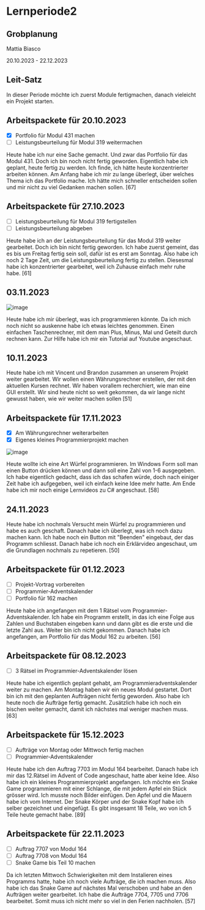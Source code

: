 # Lernperiode2

## Grobplanung

Mattia Biasco

20.10.2023 - 22.12.2023

## Leit-Satz

In dieser Periode möchte ich zuerst Module fertigmachen, danach vieleicht ein Projekt starten.

## Arbeitspackete für 20.10.2023

- [x] Portfolio für Modul 431 machen
- [ ] Leistungsbeurteilung für Modul 319 weitermachen

Heute habe ich nur eine Sache gemacht. Und zwar das Portfolio für das Modul 431. Doch ich bin noch nicht fertig geworden. Eigentlich habe ich geplant, heute fertig zu werden. Ich finde, ich hätte heute konzentrierter arbeiten können. Am Anfang habe ich mir zu lange überlegt, über welches Thema ich das Portfolio mache. Ich hätte mich schneller entscheiden sollen und mir nicht zu viel Gedanken machen sollen. [67]

## Arbeitspackete für 27.10.2023

- [ ] Leistungsbeurteilung für Modul 319 fertigstellen
- [ ] Leistungsbeurteilung abgeben

Heute habe ich an der Leistungsbeurteilung für das Modul 319 weiter gearbeitet. Doch ich bin nicht fertig geworden. Ich habe zuerst gemeint, das es bis um Freitag fertig sein soll, dafür ist es erst am Sonntag. Also habe ich noch 2 Tage Zeit, um die Leistungsbeurteilung fertig zu stellen. Diesesmal habe ich konzentrierter gearbeitet, weil ich Zuhause einfach mehr ruhe habe. [61]  

## 03.11.2023

![image](https://github.com/MattiaBiasco/Lernperiode2/assets/142606014/3e004549-75f5-4056-8116-45e067dfd103)

Heute habe ich mir überlegt, was ich programmieren könnte. Da ich mich noch nicht so auskenne habe ich etwas leichtes genommen. Einen einfachen Taschenrechner, mit dem man Plus, Minus, Mal und Geteilt durch rechnen kann. Zur Hilfe habe ich mir ein Tutorial auf Youtube angeschaut.

## 10.11.2023

Heute habe ich mit Vincent und Brandon zusammen an unserem Projekt weiter gearbeitet. Wir wollen einen Währungsrechner erstellen, der mit den aktuellen Kursen rechnet. Wir haben vorallem recherchiert, wie man eine GUI erstellt. Wir sind heute nicht so weit gekommen, da wir lange nicht gewusst haben, wie wir weiter machen sollen [51]

## Arbeitspackete für 17.11.2023

- [x] Am Währungsrechner weiterarbeiten
- [x] Eigenes kleines Programmierprojekt machen

![image](https://github.com/MattiaBiasco/Lernperiode2/assets/142606014/7e9f328e-6f61-43c5-8ccf-b2b7aa943a49)

Heute wollte ich eine Art Würfel programmieren. Im Windows Form soll man einen Button drücken können und dann soll eine Zahl von 1-6 ausgegeben. Ich habe eigentlich gedacht, dass ich das schafen würde, doch nach einiger Zeit habe ich aufgegeben, weil ich einfach keine Idee mehr hatte. Am Ende habe ich mir noch einige Lernvideos zu C# angeschaut. [58]

## 24.11.2023

Heute habe ich nochmals Versucht mein Würfel zu programmieren und habe es auch geschaft. Danach habe ich überlegt, was ich noch dazu machen kann. Ich habe noch ein Button mit "Beenden" eingebaut, der das Programm schliesst. Danach habe ich noch ein Erklärvideo angeschaut, um die Grundlagen nochmals zu repetieren. [50]

## Arbeitspackete für 01.12.2023

- [ ] Projekt-Vortrag vorbereiten
- [ ] Programmier-Adventskalender
- [ ] Portfolio für 162 machen

Heute habe ich angefangen mit dem 1 Rätsel vom Programmier-Adventskalender. Ich habe ein Programm erstellt, in das ich eine Folge aus Zahlen und Buchstaben eingeben kann und dann gibt es die erste und die letzte Zahl aus. Weiter bin ich nicht gekommen. Danach habe ich angefangen, am Portfolio für das Modul 162 zu arbeiten. [56]

## Arbeitspackete für 08.12.2023

- [ ] 3 Rätsel im Programmier-Adventskalender lösen

Heute habe ich eigentlich geplant gehabt, am Programmieradventskalender weiter zu machen. Am Montag haben wir ein neues Modul gestartet. Dort bin ich mit den geplanten Aufträgen nicht fertig geworden. Also habe ich heute noch die Aufträge fertig gemacht. Zusätzlich habe ich noch ein bischen weiter gemacht, damit ich nächstes mal weniger machen muss. [63]

## Arbeitspackete für 15.12.2023

- [ ] Aufträge von Montag oder Mittwoch fertig machen
- [ ] Programmier-Adventskalender

Heute habe ich den Auftrag 7703 im Modul 164 bearbeitet. Danach habe ich mir das 12.Rätsel im Advent of Code angeschaut, hatte aber keine Idee. Also habe ich ein kleines Programmierprojekt angefangen. Ich möchte ein Snake Game programmieren mit einer Schlange, die mit jedem Apfel ein Stück grösser wird. Ich musste noch Bilder einfügen. Den Apfel und die Mauern habe ich vom Internet. Der Snake Körper und der Snake Kopf habe ich selber gezeichnet und eingefügt. Es gibt insgesamt 18 Teile, wo von ich 5 Teile heute gemacht habe. [89]

## Arbeitspackete für 22.11.2023

- [ ] Auftrag 7707 von Modul 164
- [ ] Auftrag 7708 von Modul 164
- [ ] Snake Game bis Teil 10 machen

Da ich letzten Mittwoch Schwierigkeiten mit dem Instalieren eines Programms hatte, habe ich noch viele Aufträge, die ich machen muss. Also habe ich das Snake Game auf nächstes Mal verschoben und habe an den Aufträgen weiter gearbeitet. Ich habe die Aufträge 7704, 7705 und 7706 bearbeitet. Somit muss ich nicht mehr so viel in den Ferien nachholen. [57]
